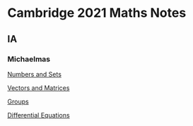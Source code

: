 # Cambridge 2021 Maths Notes

## IA

### Michaelmas 

[Numbers and Sets](Numbers%20and%20Sets/_book/index.html)

[Vectors and Matrices](Vectors%20and%20Matrices/_book/index.html)

[Groups](Groups/Groups.pdf)

[Differential Equations](Differential%20Equations/de.pdf)

